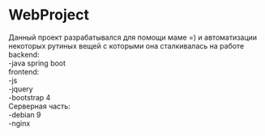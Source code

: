# WebProject
Данный проект разрабатывался для помощи маме =) и автоматизации некоторых рутиных вещей с которыми она сталкивалась на работе<br/>
backend:<br/>
-java spring boot<br/>
frontend:<br/>
-js<br/>
-jquery<br/>
-bootstrap 4<br/>
Серверная часть:<br/>
-debian 9<br/>
-nginx<br/>
